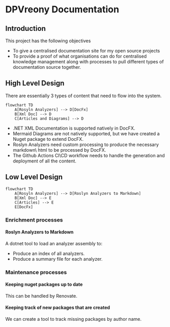 ﻿# DPVreony Documentation

## Introduction

This project has the following objectives

* To give a centralised documentation site for my open source projects
* To provide a proof of what organisations can do for centralised knowledge management along with processes to pull different types of documentation source together.

## High Level Design

There are essentially 3 types of content that need to flow into the system.

```mermaid
flowchart TD
    A[Rosyln Analyzers] --> D[DocFx]
    B[Xml Doc] --> D
    C[Articles and Diagrams] --> D
```

* .NET XML Documentation is supported natively in DocFX.
* Mermaid Diagrams are not natively supported, but we have created a Nuget package to extend DocFX.
* Roslyn Analyzers need custom processing to produce the necessary markdown\ html to be processed by DocFX.
* The Github Actions CI\CD workflow needs to handle the generation and deployment of all the content.

## Low Level Design

```mermaid
flowchart TD
    A[Rosyln Analyzers] --> D[Roslyn Analyzers to Markdown]
    B[Xml Doc] --> E
    C[Articles] --> E
    E[DocFx]
```
### Enrichment processes

#### Roslyn Analyzers to Markdown

A dotnet tool to load an analyzer assembly to:
* Produce an index of all analyzers.
* Produce a summary file for each analyzer.

### Maintenance processes

#### Keeping nuget packages up to date

This can be handled by Renovate.

#### Keeping track of new packages that are created

We can create a tool to track missing packages by author name.